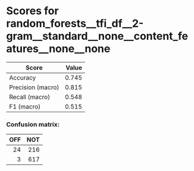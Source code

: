 # Scores for random_forests__tfi_df__2-gram__standard__none__content_features__none__none
|      Score      |Value|
|-----------------|----:|
|Accuracy         |0.745|
|Precision (macro)|0.815|
|Recall (macro)   |0.548|
|F1 (macro)       |0.515|

### Confusion matrix:
|OFF|NOT|
|--:|--:|
| 24|216|
|  3|617|
